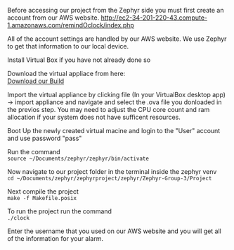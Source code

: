 
Before accessing our project from the Zephyr side you must first create an account from our AWS website.
http://ec2-34-201-220-43.compute-1.amazonaws.com/remindOclock/index.php

All of the account settings are handled by our AWS website. We use Zephyr to get that information to our local device. 

Install Virtual Box if you have not already done so  

Download the virtual appliace from here:     
[Download our Build](https://www.mediafire.com/file/l31su68apvbzyzl/ZephyrOS2.ova/file)  

Import the virtual appliance by clicking file (In your VirtualBox desktop app) ->  import appliance and navigate and select the .ova file you donloaded in the previos step. You may need to adjust the CPU core count and ram allocation if your system does not have sufficent resources.   

Boot Up the newly created virtual macine and login to the "User" account and use password "pass"  
  

Run the command  
`source ~/Documents/zephyr/zephyr/bin/activate`

Now navigate to our project folder in the terminal inside the zephyr venv    
`cd ~/Documents/zephyr/zephyrproject/zephyr/Zephyr-Group-3/Project`  

Next compile the project  
`make -f Makefile.posix`  

To run the project run the command  
`./clock`

Enter the username that you used on our AWS website and you will get all of the information for your alarm.